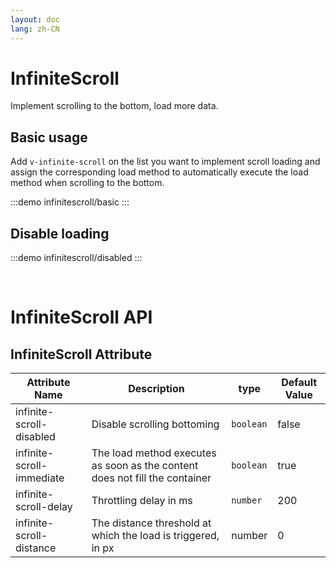 ```yaml
---
layout: doc
lang: zh-CN
---
```


# InfiniteScroll

Implement scrolling to the bottom, load more data.

## Basic usage

Add `v-infinite-scroll` on the list you want to implement scroll loading and assign the corresponding load method to automatically execute the load method when scrolling to the bottom.

<style lang="scss"> @use '../../../../examples/infinitescroll/scroll.scss'; </style>

:::demo
infinitescroll/basic
:::

## Disable loading

<style lang="scss"> @use '../../../../examples/infinitescroll/scroll.scss'; </style>

:::demo
infinitescroll/disabled
:::

<br>

# InfiniteScroll API

## InfiniteScroll Attribute

| Attribute Name            | Description                                                                 | type      | Default Value |
| ------------------------- | --------------------------------------------------------------------------- | --------- | ------------- |
| infinite-scroll-disabled  | Disable scrolling bottoming                                                 | `boolean` | false         |
| infinite-scroll-immediate | The load method executes as soon as the content does not fill the container | `boolean` | true          |
| infinite-scroll-delay     | Throttling delay in ms                                                      | `number`  | 200           |
| infinite-scroll-distance  | The distance threshold at which the load is triggered, in px                | number    | 0             |
